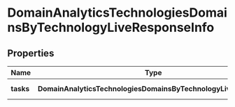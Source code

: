 # DomainAnalyticsTechnologiesDomainsByTechnologyLiveResponseInfo

## Properties

| Name | Type | Description | Notes |
|------------ | ------------- | ------------- | -------------|
**tasks** | **DomainAnalyticsTechnologiesDomainsByTechnologyLiveTaskInfo[]** | array of tasks |[optional]|